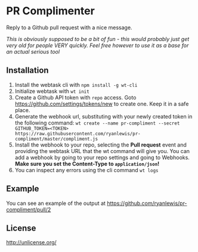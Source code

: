 # PR Complimenter

Reply to a Github pull request with a nice message.

*This is obviously supposed to be a bit of fun - this would probably just get very old for people VERY quickly. Feel free however to use it as a base for an actual serious tool*

## Installation 

1. Install the webtask cli with `npm install -g wt-cli`
2. Initialize webtask with `wt init`
3. Create a Github API token with `repo` access. Goto https://github.com/settings/tokens/new to create one. Keep it in a safe place.
4. Generate the webhook url, substituting <TOKEN> with your newly created token in the following command: `wt create --name pr-compliment --secret GITHUB_TOKEN=<TOKEN> https://raw.githubusercontent.com/ryanlewis/pr-compliment/master/compliment.js`
5. Install the webhook to your repo, selecting the **Pull request** event and providing the webtask URL that the wt command will give you. You can add a webhook by going to your repo settings and going to Webhooks. **Make sure you set the Content-Type to `application/json`!**
6. You can inspect any errors using the cli command `wt logs`

## Example 

You can see an example of the output at https://github.com/ryanlewis/pr-compliment/pull/2

## License 

http://unlicense.org/
